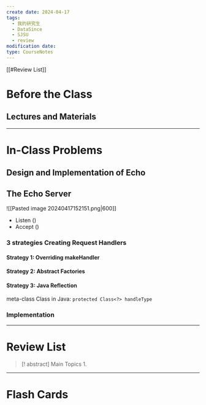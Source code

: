 ```yaml
---
create date: 2024-04-17
tags:
  - 我的研究生
  - DataSince
  - SJSU
  - review
modification date: 
type: CourseNotes
---
```


[[#Review List]]
# Before the Class
## Lectures and Materials
---
# In-Class Problems
## Design and Implementation of Echo
## The Echo Server
![[Pasted image 20240417152151.png|600]]
- Listen ()
- Accept ()
### 3 strategies Creating Request Handlers
#### Strategy 1: Overriding makeHandler
#### Strategy 2: Abstract Factories
#### Strategy 3: Java Reflection
meta-class Class in Java: `protected Class<?> handleType`
### Implementation

---
# Review List
>[! abstract] Main Topics
>1. 

---
# Flash Cards
